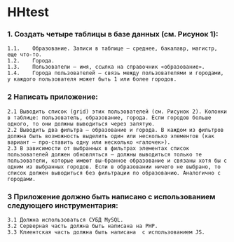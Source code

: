 # HHtest
### 1.	Создать четыре таблицы в базе данных (см. Рисунок 1):
    1.1.	Образование. Записи в таблице – среднее, бакалавр, магистр, еще что-то.
    1.2.	Города.
    1.3.	Пользователи – имя, ссылка на справочник «образование».
    1.4.	Города пользователей – связь между пользователями и городами, у каждого пользователя может быть 1 или более городов.

### 2	Написать приложение:
    2.1	Выводить список (grid) этих пользователей (см. Рисунок 2). Колонки в таблице: пользователь, образование, города. Если городов больше одного, то они должны выводиться через запятую.
    2.2	Выводить два фильтра – образование и города. В каждом из фильтров должна быть возможность выделить один или несколько элементов (как вариант – про-ставить одну или несколько «галочек»).
    2.3	В зависимости от выбранных в фильтрах элементах список пользователей должен обновляться – должны выводиться только те пользователи, которые имеют вы-бранное образование и связаны хотя бы с одним из выбранных городов. Если в образовании ничего не выбрано, то список должен выводиться без фильтрации по образованию. Аналогично с городами.

### 3	Приложение должно быть написано с использованием следующего инструментария:
    3.1	Должна использоваться СУБД MySQL.
    3.2	Серверная часть должна быть написана на PHP. 
    3.3	Клиентская часть должна быть написана  c использованием JS.
